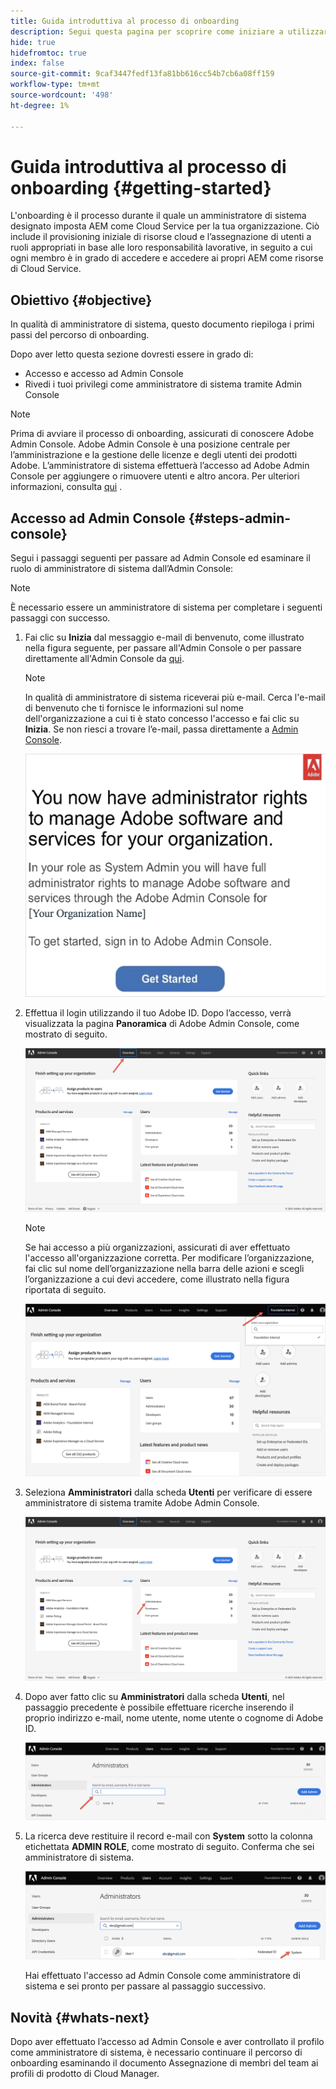 ```yaml
---
title: Guida introduttiva al processo di onboarding
description: Segui questa pagina per scoprire come iniziare a utilizzare il percorso di onboarding
hide: true
hidefromtoc: true
index: false
source-git-commit: 9caf3447fedf13fa81bb616cc54b7cb6a08ff159
workflow-type: tm+mt
source-wordcount: '498'
ht-degree: 1%

---
```


# Guida introduttiva al processo di onboarding {#getting-started}

L&#39;onboarding è il processo durante il quale un amministratore di sistema designato imposta AEM come Cloud Service per la tua organizzazione. Ciò include il provisioning iniziale di risorse cloud e l’assegnazione di utenti a ruoli appropriati in base alle loro responsabilità lavorative, in seguito a cui ogni membro è in grado di accedere e accedere ai propri AEM come risorse di Cloud Service.

## Obiettivo {#objective}

In qualità di amministratore di sistema, questo documento riepiloga i primi passi del percorso di onboarding.

Dopo aver letto questa sezione dovresti essere in grado di:

* Accesso e accesso ad Admin Console
* Rivedi i tuoi privilegi come amministratore di sistema tramite Admin Console

>[!NOTE]
>Prima di avviare il processo di onboarding, assicurati di conoscere Adobe Admin Console. Adobe Admin Console è una posizione centrale per l’amministrazione e la gestione delle licenze e degli utenti dei prodotti Adobe. L’amministratore di sistema effettuerà l’accesso ad Adobe Admin Console per aggiungere o rimuovere utenti e altro ancora. Per ulteriori informazioni, consulta [qui](https://experienceleague.adobe.com/docs/experience-manager-cloud-service/onboarding/onboarding-concepts/admin-console.html?lang=en) .


## Accesso ad Admin Console {#steps-admin-console}

Segui i passaggi seguenti per passare ad Admin Console ed esaminare il ruolo di amministratore di sistema dall’Admin Console:

>[!NOTE]
>È necessario essere un amministratore di sistema per completare i seguenti passaggi con successo.

1. Fai clic su **Inizia** dal messaggio e-mail di benvenuto, come illustrato nella figura seguente, per passare all&#39;Admin Console o per passare direttamente all&#39;Admin Console da [qui](https://adminconsole.adobe.com).

   >[!NOTE]
   >In qualità di amministratore di sistema riceverai più e-mail. Cerca l&#39;e-mail di benvenuto che ti fornisce le informazioni sul nome dell&#39;organizzazione a cui ti è stato concesso l&#39;accesso e fai clic su **Inizia**. Se non riesci a trovare l’e-mail, passa direttamente a [Admin Console](https://adminconsole.adobe.com/).

   ![](/help/onboarding/onboarding-journey/assets/sys-admin-getstarted.png)

1. Effettua il login utilizzando il tuo Adobe ID. Dopo l’accesso, verrà visualizzata la pagina **Panoramica** di Adobe Admin Console, come mostrato di seguito.

   ![](/help/onboarding/onboarding-journey/assets/get-started1.png)

   >[!NOTE]
   >Se hai accesso a più organizzazioni, assicurati di aver effettuato l&#39;accesso all&#39;organizzazione corretta. Per modificare l’organizzazione, fai clic sul nome dell’organizzazione nella barra delle azioni e scegli l’organizzazione a cui devi accedere, come illustrato nella figura riportata di seguito.

   ![](/help/onboarding/onboarding-journey/assets/admin-console-orgswitch.png)

1. Seleziona **Amministratori** dalla scheda **Utenti** per verificare di essere amministratore di sistema tramite Adobe Admin Console.

   ![](/help/onboarding/onboarding-journey/assets/get-started2.png)

1. Dopo aver fatto clic su **Amministratori** dalla scheda **Utenti**, nel passaggio precedente è possibile effettuare ricerche inserendo il proprio indirizzo e-mail, nome utente, nome utente o cognome di Adobe ID.

   ![](/help/onboarding/onboarding-journey/assets/get-started3.png)

1. La ricerca deve restituire il record e-mail con **System** sotto la colonna etichettata **ADMIN ROLE**, come mostrato di seguito. Conferma che sei amministratore di sistema.

   ![](/help/onboarding/onboarding-journey/assets/get-started4.png)

   Hai effettuato l&#39;accesso ad Admin Console come amministratore di sistema e sei pronto per passare al passaggio successivo.

## Novità {#whats-next}

Dopo aver effettuato l’accesso ad Admin Console e aver controllato il profilo come amministratore di sistema, è necessario continuare il percorso di onboarding esaminando il documento Assegnazione di membri del team ai profili di prodotto di Cloud Manager.

